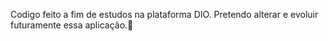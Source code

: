 Codigo feito a fim de estudos na plataforma DIO.  Pretendo alterar e evoluir futuramente essa aplicação.🙏
